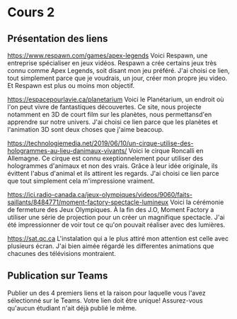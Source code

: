 # Cours 2
## Présentation des liens

https://www.respawn.com/games/apex-legends 
Voici Respawn, une entreprise spécialiser en jeux vidéos. Respawn a crée certains jeux très connu comme Apex Legends, soit disant mon jeu préféré. J'ai choisi ce lien, tout simplement parce que je voudrais, un jour, créer mon propre jeu video. Et Respawn est plus ou moins mon objectif.

https://espacepourlavie.ca/planetarium 
Voici le Planétarium, un endroit où l'on peut vivre de fantastiques découvertes. Ce site, nous projecte notamment en 3D de court film sur les planètes, nous permettansd'en apprendre sur notre univers. J'ai choisi ce lien parce que les planètes et l'animation 3D sont deux choses que j'aime beacoup.

https://technologiemedia.net/2019/06/10/un-cirque-utilise-des-hologrammes-au-lieu-danimaux-vivants/
Voici le cirque Roncalli en Allemagne. Ce cirque est connu exeptionnelement pour utiliser des hologrammes d'animaux et non des vrais. Grâce à leur idée originale, ils évittent l'abus d'animal et ils attirent les regards. J'ai choisi ce lien parce que tout simplement cela m'impressione vraiment.

https://ici.radio-canada.ca/jeux-olympiques/videos/9060/faits-saillants/8484771/moment-factory-spectacle-lumineux
Voici la cérémonie de fermeture des Jeux Olympiques. À la fin des J.O, Moment Factory a utiliser une série de projection pour un créer un magnifique spectacle. J'ai été impressionner de voir tout ce qu'on pouvait réaliser avec des lumières. 

https://sat.qc.ca
L'instalation qui a le plus attiré mon attention est celle avec plusieurs écran. J'ai bien aimée régardé les differentes animations que chacunes des télévisions montraient.

## Publication sur Teams
Publier un des 4 premiers liens et la raison pour laquelle vous l'avez sélectionné sur le Teams. Votre lien doit être unique! Assurez-vous qu'aucun étudiant n'ait déjà publié le même. 

